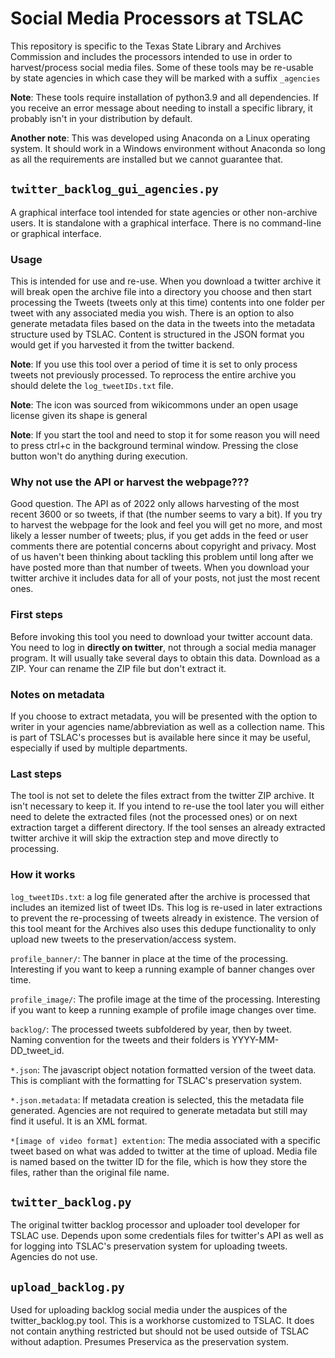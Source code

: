 # Social Media Processors at TSLAC
This repository is specific to the Texas State Library and Archives Commission and includes the processors intended to use in order to harvest/process social media files. Some of these tools may be re-usable by state agencies in which case they will be marked with a suffix `_agencies`

**Note**: These tools require installation of python3.9 and all dependencies. If you receive an error message about needing to install a specific library, it probably isn't in your distribution by default.

**Another note**: This was developed using Anaconda on a Linux operating system. It should work in a Windows environment without Anaconda so long as all the requirements are installed but we cannot guarantee that.

## `twitter_backlog_gui_agencies.py`
A graphical interface tool intended for state agencies or other non-archive users. It is standalone with a graphical interface. There is no command-line or graphical interface.
### Usage
This is intended for use and re-use. When you download a twitter archive it will break open the archive file into a directory you choose and then start processing the Tweets (tweets only at this time) contents into one folder per tweet with any associated media you wish. There is an option to also generate metadata files based on the data in the tweets into the metadata structure used by TSLAC. Content is structured in the JSON format you would get if you harvested it from the twitter backend.

**Note**: If you use this tool over a period of time it is set to only process tweets not previously processed. To reprocess the entire archive you should delete the `log_tweetIDs.txt` file.

**Note**: The icon was sourced from wikicommons under an open usage license given its shape is general

**Note**: If you start the tool and need to stop it for some reason you will need to press ctrl+c in the background terminal window. Pressing the close button won't do anything during execution.
### Why not use the API or harvest the webpage???
Good question. The API as of 2022 only allows harvesting of the most recent 3600 or so tweets, if that (the number seems to vary a bit). If you try to harvest the webpage for the look and feel you will get no more, and most likely a lesser number of tweets; plus, if you get adds in the feed or user comments there are potential concerns about copyright and privacy. Most of us haven't been thinking about tackling this problem until long after we have posted more than that number of tweets. When you download your twitter archive it includes data for all of your posts, not just the most recent ones.
### First steps
Before invoking this tool you need to download your twitter account data. You need to log in **directly on twitter**, not through a social media manager program. It will usually take several days to obtain this data. Download as a ZIP. Your can rename the ZIP file but don't extract it.
### Notes on metadata
If you choose to extract metadata, you will be presented with the option to writer in your agencies name/abbreviation as well as a collection name. This is part of TSLAC's processes but is available here since it may be useful, especially if used by multiple departments.
### Last steps
The tool is not set to delete the files extract from the twitter ZIP archive. It isn't necessary to keep it. If you intend to re-use the tool later you will either need to delete the extracted files (not the processed ones) or on next extraction target a different directory. If the tool senses an already extracted twitter archive it will skip the extraction step and move directly to processing.
### How it works
`log_tweetIDs.txt`: a log file generated after the archive is processed that includes an itemized list of tweet IDs. This log is re-used in later extractions to prevent the re-processing of tweets already in existence. The version of this tool meant for the Archives also uses this dedupe functionality to only upload new tweets to the preservation/access system.

`profile_banner/`: The banner in place at the time of the processing. Interesting if you want to keep a running example of banner changes over time.

`profile_image/`: The profile image at the time of the processing. Interesting if you want to keep a running example of profile image changes over time.

`backlog/`: The processed tweets subfoldered by year, then by tweet. Naming convention for the tweets and their folders is YYYY-MM-DD_tweet_id.

`*.json`: The javascript object notation formatted version of the tweet data. This is compliant with the formatting for TSLAC's preservation system.

`*.json.metadata`: If metadata creation is selected, this the metadata file generated. Agencies are not required to generate metadata but still may find it useful. It is an XML format.

`*[image of video format] extention`: The media associated with a specific tweet based on what was added to twitter at the time of upload. Media file is named based on the twitter ID for the file, which is how they store the files, rather than the original file name.

## `twitter_backlog.py`
The original twitter backlog processor and uploader tool developer for TSLAC use. Depends upon some credentials files for twitter's API as well as for logging into TSLAC's preservation system for uploading tweets. Agencies do not use. 
## `upload_backlog.py`
Used for uploading backlog social media under the auspices of the twitter_backlog.py tool. This is a workhorse customized to TSLAC.  It does not contain anything restricted but should not be used outside of TSLAC without adaption. Presumes Preservica as the preservation system. 